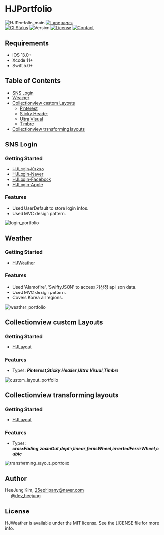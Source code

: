 # HJPortfolio

![HJPortfolio_main](https://user-images.githubusercontent.com/29699823/93548755-db733480-f9a2-11ea-91fb-4650038be9da.png)
[![Languages](https://img.shields.io/badge/language-swift%205.0%20-FF69B4.svg?style=plastic)](#) <br/> 
[![CI Status](https://img.shields.io/travis/HJKim95/HJPortfolio.svg?style=flat)](https://travis-ci.org/HJKim95/HJPortfolio)
![Version](https://img.shields.io/github/v/tag/HJKim95/HJPortfolio?color=red&label=version)
[![License](https://img.shields.io/badge/License-MIT-yellow.svg)](https://github.com/HJKim95/HJPortfolio/blob/master/LICENSE)
[![Contact](https://img.shields.io/badge/contact-Instagram-%23c73f8d)](https://www.instagram.com/dev_heejung/)

## Requirements
* iOS 13.0+ 
* Xcode 11+
* Swift 5.0+

## Table of Contents
- [SNS Login](#sns_login)
- [Weather](#weather)
- [Collectionview custom Layouts](#custom_layouts)
    - [Pinterest](#custom_layouts)
    - [Sticky Header](#custom_layouts)
    - [Ultra Visual](#custom_layouts)
    - [Timbre](#custom_layouts)
- [Collectionview transforming layouts](#transforming_layouts)

## SNS Login <a id='sns_login'></a>
### Getting Started
- [HJLogin-Kakao](https://github.com/HJKim95/HJLogin-Kakao)
- [HJLogin-Naver](https://github.com/HJKim95/HJLogin-Naver)
- [HJLogin-Facebook](https://github.com/HJKim95/HJLogin-Facebook)
- [HJLogin-Apple](https://github.com/HJKim95/HJLogin-Apple)

### Features
- Used UserDefault to store login infos.
- Used MVC design pattern.

![login_portfolio](https://user-images.githubusercontent.com/29699823/93413187-a818a300-f8d9-11ea-8598-081723da9e52.gif)



## Weather <a id='weather'></a>
### Getting Started
- [HJWeather](https://github.com/HJKim95/HJWeather)

### Features
- Used 'Alamofire', 'SwiftyJSON' to access 기상청 api json data.
- Used MVC design pattern.
- Covers Korea all regions.

![weather_portfolio](https://user-images.githubusercontent.com/29699823/93420983-26ca0c00-f8eb-11ea-8d46-5c3656a310b5.gif)


## Collectionview custom Layouts <a id='custom_layouts'></a>
### Getting Started
- [HJLayout](https://github.com/HJKim95/HJLayout)

### Features
- Types: ***Pinterest***,***Sticky Header***,***Ultra Visual***,***Timbre***


![custom_layout_portfolio](https://user-images.githubusercontent.com/29699823/93434058-9b5c7500-f902-11ea-9db7-e5fbb060b6d3.gif)

## Collectionview transforming layouts <a id='transforming_layouts'></a>
### Getting Started
- [HJLayout](https://github.com/HJKim95/HJLayout)

### Features
- Types: ***crossFading***,***zoomOut***,***depth***,***linear***,***ferrisWheel***,***invertedFerrisWheel***,***cubic***

![transforming_layout_portfolio](https://user-images.githubusercontent.com/29699823/93434960-be3b5900-f903-11ea-8672-5d5b4e753fd8.gif)



## Author

HeeJung Kim, 25ephipany@naver.com<br/> 
[<img src ="https://user-images.githubusercontent.com/29699823/93549293-f1352980-f9a3-11ea-85c0-02ae4e5579a8.png" width ="15" height="15">](https://www.instagram.com/dev_heejung/) [@dev_heejung](https://www.instagram.com/dev_heejung/)

## License

HJWeather is available under the MIT license. See the LICENSE file for more info.
